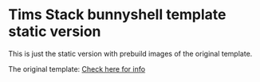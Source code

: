 # Tims Stack bunnyshell template static version

This is just the static version with prebuild images of the original template.

The original template: [Check here for info](../../../.bunnyshell/templates/tims-stack-django-nextjs/README.md)